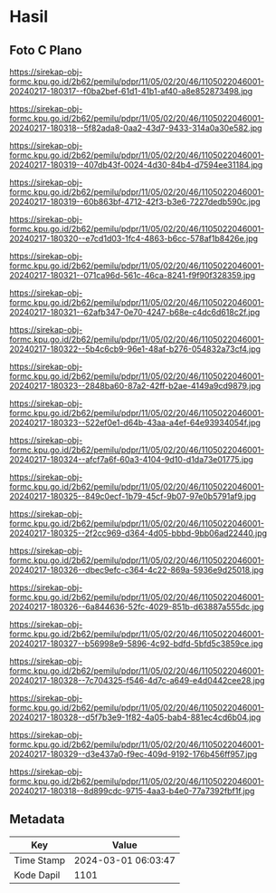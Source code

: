 # Hasil

## Foto C Plano

https://sirekap-obj-formc.kpu.go.id/2b62/pemilu/pdpr/11/05/02/20/46/1105022046001-20240217-180317--f0ba2bef-61d1-41b1-af40-a8e852873498.jpg

https://sirekap-obj-formc.kpu.go.id/2b62/pemilu/pdpr/11/05/02/20/46/1105022046001-20240217-180318--5f82ada8-0aa2-43d7-9433-314a0a30e582.jpg

https://sirekap-obj-formc.kpu.go.id/2b62/pemilu/pdpr/11/05/02/20/46/1105022046001-20240217-180319--407db43f-0024-4d30-84b4-d7594ee31184.jpg

https://sirekap-obj-formc.kpu.go.id/2b62/pemilu/pdpr/11/05/02/20/46/1105022046001-20240217-180319--60b863bf-4712-42f3-b3e6-7227dedb590c.jpg

https://sirekap-obj-formc.kpu.go.id/2b62/pemilu/pdpr/11/05/02/20/46/1105022046001-20240217-180320--e7cd1d03-1fc4-4863-b6cc-578af1b8426e.jpg

https://sirekap-obj-formc.kpu.go.id/2b62/pemilu/pdpr/11/05/02/20/46/1105022046001-20240217-180321--071ca96d-561c-46ca-8241-f9f90f328359.jpg

https://sirekap-obj-formc.kpu.go.id/2b62/pemilu/pdpr/11/05/02/20/46/1105022046001-20240217-180321--62afb347-0e70-4247-b68e-c4dc6d618c2f.jpg

https://sirekap-obj-formc.kpu.go.id/2b62/pemilu/pdpr/11/05/02/20/46/1105022046001-20240217-180322--5b4c6cb9-96e1-48af-b276-054832a73cf4.jpg

https://sirekap-obj-formc.kpu.go.id/2b62/pemilu/pdpr/11/05/02/20/46/1105022046001-20240217-180323--2848ba60-87a2-42ff-b2ae-4149a9cd9879.jpg

https://sirekap-obj-formc.kpu.go.id/2b62/pemilu/pdpr/11/05/02/20/46/1105022046001-20240217-180323--522ef0e1-d64b-43aa-a4ef-64e93934054f.jpg

https://sirekap-obj-formc.kpu.go.id/2b62/pemilu/pdpr/11/05/02/20/46/1105022046001-20240217-180324--afcf7a6f-60a3-4104-9d10-d1da73e01775.jpg

https://sirekap-obj-formc.kpu.go.id/2b62/pemilu/pdpr/11/05/02/20/46/1105022046001-20240217-180325--849c0ecf-1b79-45cf-9b07-97e0b5791af9.jpg

https://sirekap-obj-formc.kpu.go.id/2b62/pemilu/pdpr/11/05/02/20/46/1105022046001-20240217-180325--2f2cc969-d364-4d05-bbbd-9bb06ad22440.jpg

https://sirekap-obj-formc.kpu.go.id/2b62/pemilu/pdpr/11/05/02/20/46/1105022046001-20240217-180326--dbec9efc-c364-4c22-869a-5936e9d25018.jpg

https://sirekap-obj-formc.kpu.go.id/2b62/pemilu/pdpr/11/05/02/20/46/1105022046001-20240217-180326--6a844636-52fc-4029-851b-d63887a555dc.jpg

https://sirekap-obj-formc.kpu.go.id/2b62/pemilu/pdpr/11/05/02/20/46/1105022046001-20240217-180327--b56998e9-5896-4c92-bdfd-5bfd5c3859ce.jpg

https://sirekap-obj-formc.kpu.go.id/2b62/pemilu/pdpr/11/05/02/20/46/1105022046001-20240217-180328--7c704325-f546-4d7c-a649-e4d0442cee28.jpg

https://sirekap-obj-formc.kpu.go.id/2b62/pemilu/pdpr/11/05/02/20/46/1105022046001-20240217-180328--d5f7b3e9-1f82-4a05-bab4-881ec4cd6b04.jpg

https://sirekap-obj-formc.kpu.go.id/2b62/pemilu/pdpr/11/05/02/20/46/1105022046001-20240217-180329--d3e437a0-f9ec-409d-9192-176b456ff957.jpg

https://sirekap-obj-formc.kpu.go.id/2b62/pemilu/pdpr/11/05/02/20/46/1105022046001-20240217-180318--8d899cdc-9715-4aa3-b4e0-77a7392fbf1f.jpg


## Metadata

| Key        | Value               |
| ---------- | ------------------- |
| Time Stamp | 2024-03-01 06:03:47 |
| Kode Dapil | 1101                |



